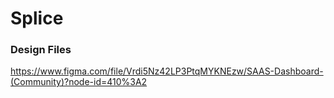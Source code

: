 # Splice

### Design Files
https://www.figma.com/file/Vrdi5Nz42LP3PtqMYKNEzw/SAAS-Dashboard-(Community)?node-id=410%3A2
